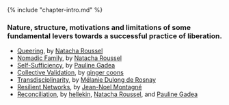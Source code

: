 {% include "chapter-intro.md" %}

### Nature, structure, motivations and limitations of some fundamental levers towards a successful practice of liberation.


* [Queering](queering.html), by [Natacha Roussel](../authors/natacha-roussel.html)
* [Nomadic Family](nomadic-family.html), by [Natacha Roussel](../authors/natacha-roussel.html)
* [Self-Sufficiency](self-sufficiency.html), by [Pauline Gadea](../authors/pauline-gadea.html)
* [Collective Validation](collective-validation.html), by [ginger coons](../authors/ginger-coons.html)
* [Transdisciplinarity](transdisciplinarity.html), by [Mélanie Dulong de Rosnay](../authors/melanie-dulong-de-rosnay.html)
* [Resilient Networks](resilient-networks.html), by [Jean-Noel Montagné](../authors/jean-noel-montagne.html)
* [Reconciliation](reconciliation.html), by [hellekin](../authors/hellekin.html), [Natacha Roussel](../authors/natacha-roussel.html), and [Pauline Gadea](../authors/pauline-gadea.html)
